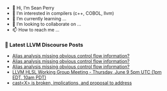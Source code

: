 - 👋 Hi, I’m Sean Perry
- 👀 I’m interested in compilers (c++, COBOL, llvm)
- 🌱 I’m currently learning ...
- 💞️ I’m looking to collaborate on ...
- 📫 How to reach me ...

<!---
s66perry/s66perry is a ✨ special ✨ repository because its `README.md` (this file) appears on your GitHub profile.
You can click the Preview link to take a look at your changes.
--->
### 📕 Latest LLVM Discourse Posts

<!-- DISCOURSE-LLVM:START -->
- [Alias analysis missing obvious control flow information?](https://discourse.llvm.org/t/alias-analysis-missing-obvious-control-flow-information/63037#post_3)
- [Alias analysis missing obvious control flow information?](https://discourse.llvm.org/t/alias-analysis-missing-obvious-control-flow-information/63037#post_2)
- [Alias analysis missing obvious control flow information?](https://discourse.llvm.org/t/alias-analysis-missing-obvious-control-flow-information/63037#post_1)
- [LLVM HLSL Working Group Meeting - Thursday, June 9 5pm UTC &lpar;1pm EDT, 10am PDT&rpar;](https://discourse.llvm.org/t/llvm-hlsl-working-group-meeting-thursday-june-9-5pm-utc-1pm-edt-10am-pdt/63034#post_1)
- [cast&lt;X&gt; is broken, implications, and proposal to address](https://discourse.llvm.org/t/cast-x-is-broken-implications-and-proposal-to-address/63033#post_6)
<!-- DISCOURSE-LLVM:END -->
